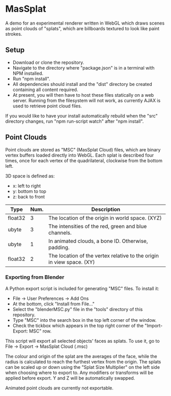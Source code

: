 # MasSplat

A demo for an experimental renderer written in WebGL which draws scenes as point
clouds of "splats", which are billboards textured to look like paint strokes.

## Setup

- Download or clone the repository.
- Navigate to the directory where "package.json" is in a terminal with NPM
  installed.
- Run "npm install".
- All dependencies should install and the "dist" directory be created containing
  all content required.
- At present, you will then have to host these files statically on a web server.
  Running from the filesystem will not work, as currently AJAX is used to
  retrieve point cloud files.
  
If you would like to have your install automatically rebuild when the "src"
directory changes, run "npm run-script watch" after "npm install".

## Point Clouds

Point clouds are stored as "MSC" (MasSplat Cloud) files, which are binary vertex 
buffers loaded directly into WebGL.  Each splat is described four times, once 
for each vertex of the quadrilateral, clockwise from the bottom left.

3D space is defined as:

- x: left to right
- y: bottom to top
- z: back to front

| Type    | Num. | Description                                                            |
| ------- | ---- | ---------------------------------------------------------------------- |
| float32 | 3    | The location of the origin in world space.  (XYZ)                      |
| ubyte   | 3    | The intensities of the red, green and blue channels.                   |
| ubyte   | 1    | In animated clouds, a bone ID.  Otherwise, padding.                    |
| float32 | 2    | The location of the vertex relative to the origin in view space.  (XY) |

### Exporting from Blender

A Python export script is included for generating "MSC" files.  To install it:

- File -> User Preferences -> Add Ons
- At the bottom, click "Install from File..."
- Select the "blenderMSC.py" file in the "tools" directory of this repository.
- Type "MSC" into the search box in the top left corner of the window.
- Check the tickbox which appears in the top right corner of the 
  "Import-Export: MSC" row.

This script will export all selected objects' faces as splats.  To use it, go to
File -> Export -> MasSplat Cloud (.msc)  

The colour and origin of the splat are the averages of the face, while the 
radius is calculated to reach the furthest vertex from the origin.  The splats 
can be scaled up or down using the "Splat Size Multiplier" on the left side when
choosing where to export to.  Any modifiers or transforms will be applied before
export.  Y and Z will be automatically swapped.

Animated point clouds are currently not exportable.